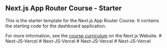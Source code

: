 ## Next.js App Router Course - Starter

This is the starter template for the Next.js App Router Course. It contains the starting code for the dashboard application.

For more information, see the [course curriculum](https://nextjs.org/learn) on the Next.js Website.
#   N e x t - J S - V e r c e l  
 #   N e x t - J S - V e r c e l  
 #   N e x t - J S - V e r c e l  
 #   N e x t - J S - V e r c e l  
 